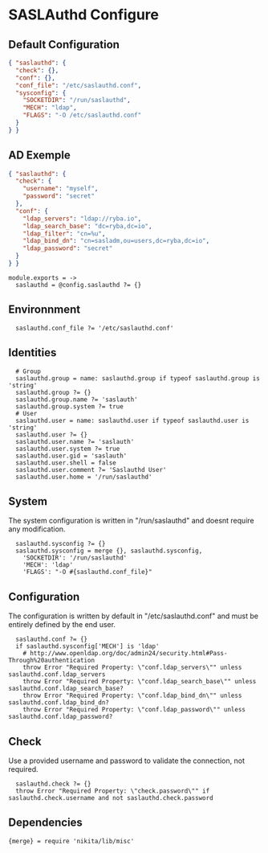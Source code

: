 
# SASLAuthd Configure

## Default Configuration

```json
{ "saslauthd": {
  "check": {},
  "conf": {},
  "conf_file": "/etc/saslauthd.conf",
  "sysconfig": {
    "SOCKETDIR": "/run/saslauthd",
    "MECH": "ldap",
    "FLAGS": "-O /etc/saslauthd.conf"
  }
} }
```

## AD Exemple

```json
{ "saslauthd": {
  "check": {
    "username": "myself",
    "password": "secret"
  },
  "conf": {
    "ldap_servers": "ldap://ryba.io",
    "ldap_search_base": "dc=ryba,dc=io",
    "ldap_filter": "cn=%u",
    "ldap_bind_dn": "cn=sasladm,ou=users,dc=ryba,dc=io",
    "ldap_password": "secret"
  }
} }
```

    module.exports = ->
      saslauthd = @config.saslauthd ?= {}

## Environnment

      saslauthd.conf_file ?= '/etc/saslauthd.conf'

## Identities

      # Group
      saslauthd.group = name: saslauthd.group if typeof saslauthd.group is 'string'
      saslauthd.group ?= {}
      saslauthd.group.name ?= 'saslauth'
      saslauthd.group.system ?= true
      # User
      saslauthd.user = name: saslauthd.user if typeof saslauthd.user is 'string'
      saslauthd.user ?= {}
      saslauthd.user.name ?= 'saslauth'
      saslauthd.user.system ?= true
      saslauthd.user.gid = 'saslauth'
      saslauthd.user.shell = false
      saslauthd.user.comment ?= 'Saslauthd User'
      saslauthd.user.home = '/run/saslauthd'

## System

The system configuration is written in "/run/saslauthd" and doesnt require any
modification.

      saslauthd.sysconfig ?= {}
      saslauthd.sysconfig = merge {}, saslauthd.sysconfig,
        'SOCKETDIR': '/run/saslauthd'
        'MECH': 'ldap'
        'FLAGS': "-O #{saslauthd.conf_file}"

## Configuration

The configuration is written by default in "/etc/saslauthd.conf" and must be 
entirely defined by the end user.

      saslauthd.conf ?= {}
      if saslauthd.sysconfig['MECH'] is 'ldap'
        # http://www.openldap.org/doc/admin24/security.html#Pass-Through%20authentication
        throw Error "Required Property: \"conf.ldap_servers\"" unless saslauthd.conf.ldap_servers
        throw Error "Required Property: \"conf.ldap_search_base\"" unless saslauthd.conf.ldap_search_base?
        throw Error "Required Property: \"conf.ldap_bind_dn\"" unless saslauthd.conf.ldap_bind_dn?
        throw Error "Required Property: \"conf.ldap_password\"" unless saslauthd.conf.ldap_password?

## Check

Use a provided username and password to validate the connection, not required.

      saslauthd.check ?= {}
      throw Error "Required Property: \"check.password\"" if saslauthd.check.username and not saslauthd.check.password

## Dependencies

    {merge} = require 'nikita/lib/misc'
